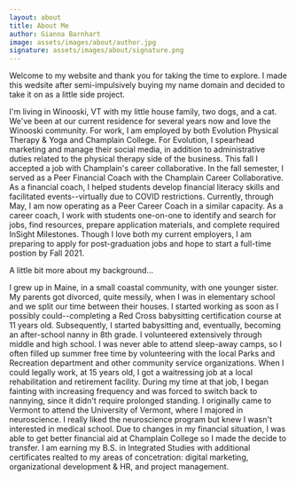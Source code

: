 ```yaml
---
layout: about
title: About Me
author: Gianna Barnhart
image: assets/images/about/author.jpg
signature: assets/images/about/signature.png
---
```


Welcome to my website and thank you for taking the time to explore. I made this wedsite after semi-impulsively buying my name domain and decided to take it on as a little side project. 

I'm living in Winooski, VT with my little house family, two dogs, and a cat. We've been at our current residence for several years now and love the Winooski community. For work, I am employed by both Evolution Physical Therapy & Yoga and Champlain College. For Evolution, I spearhead marketing and manage their social media, in addition to administrative duties related to the physical therapy side of the business. This fall I accepted a job with Champlain's career collaborative. In the fall semester, I served as a Peer Financial Coach with the Champlain Career Collaborative. As a financial coach, I helped students develop financial literacy skills and facilitated events--virtually due to COVID restrictions. Currently, through May, I am now operating as a Peer Career Coach in a similar capacity. As a career coach, I work with students one-on-one to identify and search for jobs, find resources, prepare application materials, and complete required InSight Milestones. Though I love both my current employers, I am preparing to apply for post-graduation jobs and hope to start a full-time postion by Fall 2021.

A little bit more about my background...

I grew up in Maine, in a small coastal community, with one younger sister. My parents got divorced, quite messily, when I was in elementary school and we split our time between their houses. I started working as soon as I possibly could--completing a Red Cross babysitting certification course at 11 years old. Subsequently, I started babysitting and, eventually, becoming an after-school nanny in 8th grade. I volunteered extensively through middle and high school.  I was never able to attend sleep-away camps, so I often filled up summer free time by volunteering with the local Parks and Recreation department and other community service organizations. When I could legally work, at 15 years old, I got a waitressing job at a local rehabilitation and retirement facility. During my time at that job, I began fainting with increasing frequency and was forced to switch back to nannying, since it didn't require prolonged standing. I originally came to Vermont to attend the University of Vermont, where I majored in neuroscience. I really liked the neuroscience program but knew I wasn't interested in medical school. Due to changes in my financial situation, I was able to get better financial aid at Champlain College so I made the decide to transfer. I am earning my B.S. in Integrated Studies with additional certificates realted to my areas of concetration: digital marketing, organizational development & HR, and project management. 
